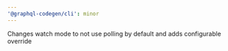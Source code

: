 ```yaml
---
'@graphql-codegen/cli': minor
---
```


Changes watch mode to not use polling by default and adds configurable override

